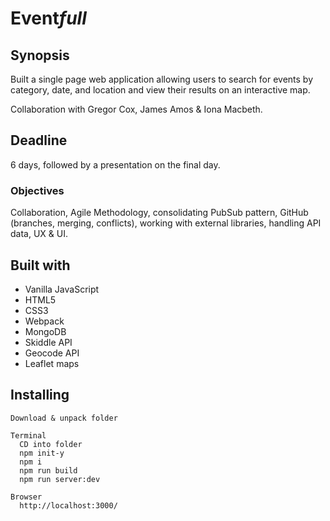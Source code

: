 # Event*full*

## Synopsis
Built a single page web application allowing users to search for events by category, date, and location and view their results on an interactive map.

Collaboration with Gregor Cox, James Amos & Iona Macbeth.

## Deadline
6 days, followed by a presentation on the final day. 

### Objectives
Collaboration, Agile Methodology, consolidating PubSub pattern, GitHub (branches, merging, conflicts), working with external libraries, handling API data, UX & UI.

## Built with
* Vanilla JavaScript
* HTML5
* CSS3
* Webpack
* MongoDB
* Skiddle API
* Geocode API
* Leaflet maps

## Installing
```
Download & unpack folder

Terminal
  CD into folder
  npm init-y
  npm i
  npm run build
  npm run server:dev
  
Browser
  http://localhost:3000/
  
```

